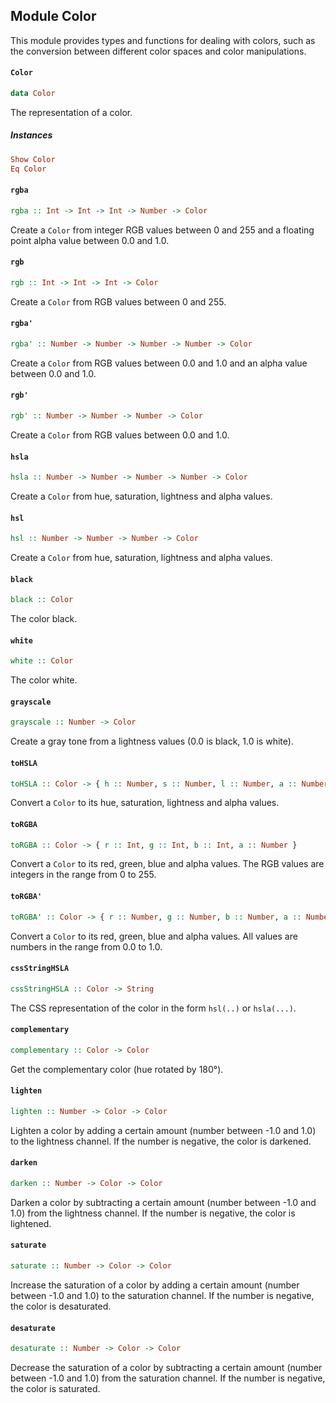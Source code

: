 ## Module Color

This module provides types and functions for dealing with colors, such as
the conversion between different color spaces and color manipulations.

#### `Color`

``` purescript
data Color
```

The representation of a color.

##### Instances
``` purescript
Show Color
Eq Color
```

#### `rgba`

``` purescript
rgba :: Int -> Int -> Int -> Number -> Color
```

Create a `Color` from integer RGB values between 0 and 255 and a floating
point alpha value between 0.0 and 1.0.

#### `rgb`

``` purescript
rgb :: Int -> Int -> Int -> Color
```

Create a `Color` from RGB values between 0 and 255.

#### `rgba'`

``` purescript
rgba' :: Number -> Number -> Number -> Number -> Color
```

Create a `Color` from RGB values between 0.0 and 1.0 and an alpha value
between 0.0 and 1.0.

#### `rgb'`

``` purescript
rgb' :: Number -> Number -> Number -> Color
```

Create a `Color` from RGB values between 0.0 and 1.0.

#### `hsla`

``` purescript
hsla :: Number -> Number -> Number -> Number -> Color
```

Create a `Color` from hue, saturation, lightness and alpha values.

#### `hsl`

``` purescript
hsl :: Number -> Number -> Number -> Color
```

Create a `Color` from hue, saturation, lightness and alpha values.

#### `black`

``` purescript
black :: Color
```

The color black.

#### `white`

``` purescript
white :: Color
```

The color white.

#### `grayscale`

``` purescript
grayscale :: Number -> Color
```

Create a gray tone from a lightness values (0.0 is black, 1.0 is white).

#### `toHSLA`

``` purescript
toHSLA :: Color -> { h :: Number, s :: Number, l :: Number, a :: Number }
```

Convert a `Color` to its hue, saturation, lightness and alpha values.

#### `toRGBA`

``` purescript
toRGBA :: Color -> { r :: Int, g :: Int, b :: Int, a :: Number }
```

Convert a `Color` to its red, green, blue and alpha values. The RGB values
are integers in the range from 0 to 255.

#### `toRGBA'`

``` purescript
toRGBA' :: Color -> { r :: Number, g :: Number, b :: Number, a :: Number }
```

Convert a `Color` to its red, green, blue and alpha values. All values
are numbers in the range from 0.0 to 1.0.

#### `cssStringHSLA`

``` purescript
cssStringHSLA :: Color -> String
```

The CSS representation of the color in the form `hsl(..)` or `hsla(...)`.

#### `complementary`

``` purescript
complementary :: Color -> Color
```

Get the complementary color (hue rotated by 180°).

#### `lighten`

``` purescript
lighten :: Number -> Color -> Color
```

Lighten a color by adding a certain amount (number between -1.0 and 1.0)
to the lightness channel. If the number is negative, the color is
darkened.

#### `darken`

``` purescript
darken :: Number -> Color -> Color
```

Darken a color by subtracting a certain amount (number between -1.0 and
1.0) from the lightness channel. If the number is negative, the color is
lightened.

#### `saturate`

``` purescript
saturate :: Number -> Color -> Color
```

Increase the saturation of a color by adding a certain amount (number
between -1.0 and 1.0) to the saturation channel. If the number is
negative, the color is desaturated.

#### `desaturate`

``` purescript
desaturate :: Number -> Color -> Color
```

Decrease the saturation of a color by subtracting a certain amount (number
between -1.0 and 1.0) from the saturation channel. If the number is
negative, the color is saturated.


